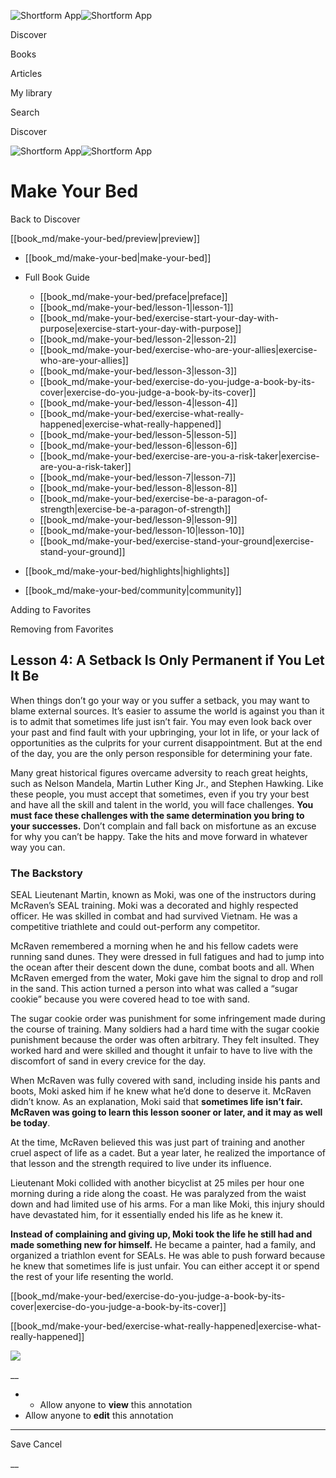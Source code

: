![Shortform App](/img/logo.36a2399e.svg)![Shortform App](/img/logo-dark.70c1b072.svg)

Discover

Books

Articles

My library

Search

Discover

![Shortform App](/img/logo.36a2399e.svg)![Shortform App](/img/logo-dark.70c1b072.svg)

# Make Your Bed

Back to Discover

[[book_md/make-your-bed/preview|preview]]

  * [[book_md/make-your-bed|make-your-bed]]
  * Full Book Guide

    * [[book_md/make-your-bed/preface|preface]]
    * [[book_md/make-your-bed/lesson-1|lesson-1]]
    * [[book_md/make-your-bed/exercise-start-your-day-with-purpose|exercise-start-your-day-with-purpose]]
    * [[book_md/make-your-bed/lesson-2|lesson-2]]
    * [[book_md/make-your-bed/exercise-who-are-your-allies|exercise-who-are-your-allies]]
    * [[book_md/make-your-bed/lesson-3|lesson-3]]
    * [[book_md/make-your-bed/exercise-do-you-judge-a-book-by-its-cover|exercise-do-you-judge-a-book-by-its-cover]]
    * [[book_md/make-your-bed/lesson-4|lesson-4]]
    * [[book_md/make-your-bed/exercise-what-really-happened|exercise-what-really-happened]]
    * [[book_md/make-your-bed/lesson-5|lesson-5]]
    * [[book_md/make-your-bed/lesson-6|lesson-6]]
    * [[book_md/make-your-bed/exercise-are-you-a-risk-taker|exercise-are-you-a-risk-taker]]
    * [[book_md/make-your-bed/lesson-7|lesson-7]]
    * [[book_md/make-your-bed/lesson-8|lesson-8]]
    * [[book_md/make-your-bed/exercise-be-a-paragon-of-strength|exercise-be-a-paragon-of-strength]]
    * [[book_md/make-your-bed/lesson-9|lesson-9]]
    * [[book_md/make-your-bed/lesson-10|lesson-10]]
    * [[book_md/make-your-bed/exercise-stand-your-ground|exercise-stand-your-ground]]
  * [[book_md/make-your-bed/highlights|highlights]]
  * [[book_md/make-your-bed/community|community]]



Adding to Favorites 

Removing from Favorites 

## Lesson 4: A Setback Is Only Permanent if You Let It Be

When things don’t go your way or you suffer a setback, you may want to blame external sources. It’s easier to assume the world is against you than it is to admit that sometimes life just isn’t fair. You may even look back over your past and find fault with your upbringing, your lot in life, or your lack of opportunities as the culprits for your current disappointment. But at the end of the day, you are the only person responsible for determining your fate.

Many great historical figures overcame adversity to reach great heights, such as Nelson Mandela, Martin Luther King Jr., and Stephen Hawking. Like these people, you must accept that sometimes, even if you try your best and have all the skill and talent in the world, you will face challenges. **You must face these challenges with the same determination you bring to your successes.** Don’t complain and fall back on misfortune as an excuse for why you can’t be happy. Take the hits and move forward in whatever way you can.

### The Backstory

SEAL Lieutenant Martin, known as Moki, was one of the instructors during McRaven’s SEAL training. Moki was a decorated and highly respected officer. He was skilled in combat and had survived Vietnam. He was a competitive triathlete and could out-perform any competitor.

McRaven remembered a morning when he and his fellow cadets were running sand dunes. They were dressed in full fatigues and had to jump into the ocean after their descent down the dune, combat boots and all. When McRaven emerged from the water, Moki gave him the signal to drop and roll in the sand. This action turned a person into what was called a “sugar cookie” because you were covered head to toe with sand.

The sugar cookie order was punishment for some infringement made during the course of training. Many soldiers had a hard time with the sugar cookie punishment because the order was often arbitrary. They felt insulted. They worked hard and were skilled and thought it unfair to have to live with the discomfort of sand in every crevice for the day.

When McRaven was fully covered with sand, including inside his pants and boots, Moki asked him if he knew what he’d done to deserve it. McRaven didn’t know. As an explanation, Moki said that **sometimes life isn’t fair. McRaven was going to learn this lesson sooner or later, and it may as well be today**.

At the time, McRaven believed this was just part of training and another cruel aspect of life as a cadet. But a year later, he realized the importance of that lesson and the strength required to live under its influence.

Lieutenant Moki collided with another bicyclist at 25 miles per hour one morning during a ride along the coast. He was paralyzed from the waist down and had limited use of his arms. For a man like Moki, this injury should have devastated him, for it essentially ended his life as he knew it.

**Instead of complaining and giving up, Moki took the life he still had and made something new for himself.** He became a painter, had a family, and organized a triathlon event for SEALs. He was able to push forward because he knew that sometimes life is just unfair. You can either accept it or spend the rest of your life resenting the world.

[[book_md/make-your-bed/exercise-do-you-judge-a-book-by-its-cover|exercise-do-you-judge-a-book-by-its-cover]]

[[book_md/make-your-bed/exercise-what-really-happened|exercise-what-really-happened]]

![](https://bat.bing.com/action/0?ti=56018282&Ver=2&mid=b5165904-3b06-4627-8053-18db7cb73c26&sid=f30c5e70639211ee87d33f0876d93783&vid=f30c9700639211eeb3a75d830392c94f&vids=0&msclkid=N&pi=0&lg=en-US&sw=800&sh=600&sc=24&nwd=1&tl=Shortform%20%7C%20Book&p=https%3A%2F%2Fwww.shortform.com%2Fapp%2Fbook%2Fmake-your-bed%2Flesson-4&r=&lt=333&evt=pageLoad&sv=1&rn=32146)

__

  *   * Allow anyone to **view** this annotation
  * Allow anyone to **edit** this annotation



* * *

Save Cancel

__



